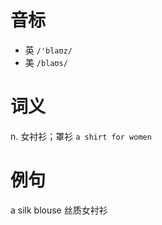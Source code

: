 # 音标

- 英 `/'blaʊz/`
- 美 `/blaʊs/`

# 词义

n. 女衬衫；罩衫
`a shirt for women`

# 例句

a silk blouse
丝质女衬衫



